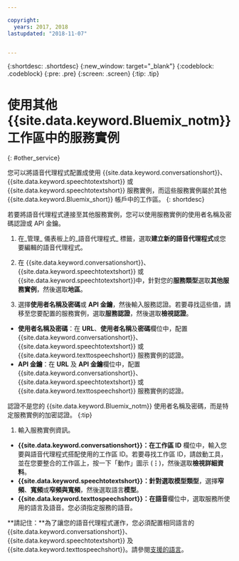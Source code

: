 ```yaml
---

copyright:
  years: 2017, 2018
lastupdated: "2018-11-07"


---
```


{:shortdesc: .shortdesc}
{:new_window: target="_blank"}
{:codeblock: .codeblock}
{:pre: .pre}
{:screen: .screen}
{:tip: .tip}


# 使用其他 {{site.data.keyword.Bluemix_notm}} 工作區中的服務實例
{: #other_service}

您可以將語音代理程式配置成使用 {{site.data.keyword.conversationshort}}、{{site.data.keyword.speechtotextshort}} 或 {{site.data.keyword.speechtotextshort}} 服務實例，而這些服務實例屬於其他 {{site.data.keyword.Bluemix_short}} 帳戶中的工作區。
{: shortdesc}

若要將語音代理程式連接至其他服務實例，您可以使用服務實例的使用者名稱及密碼認證或 API 金鑰。

1. 在_管理_ 儀表板上的_語音代理程式_ 標籤，選取**建立新的語音代理程式**或您要編輯的語音代理程式。

1. 在 {{site.data.keyword.conversationshort}}、{{site.data.keyword.speechtotextshort}} 或 {{site.data.keyword.speechtotextshort}}中，針對您的**服務類型**選取**其他服務實例**，然後選取**地區**。

1. 選擇**使用者名稱及密碼**或 **API 金鑰**，然後輸入服務認證。若要尋找這些值，請移至您要配置的服務實例，選取**服務認證**，然後選取**檢視認證**。

  * **使用者名稱及密碼**：在 **URL**、**使用者名稱**及**密碼**欄位中，配置 {{site.data.keyword.conversationshort}}、{{site.data.keyword.speechtotextshort}} 或 {{site.data.keyword.texttospeechshort}} 服務實例的認證。
  * **API 金鑰**：在 **URL** 及 **API 金鑰**欄位中，配置 {{site.data.keyword.conversationshort}}、{{site.data.keyword.speechtotextshort}} 或 {{site.data.keyword.texttospeechshort}} 服務實例的認證。

  認證不是您的 {{site.data.keyword.Bluemix_notm}} 使用者名稱及密碼，而是特定服務實例的加密認證。
{:tip}

1. 輸入服務實例資訊。

  * **{{site.data.keyword.conversationshort}}：**在**工作區 ID** 欄位中，輸入您要與語音代理程式搭配使用的工作區 ID。若要尋找工作區 ID，請啟動工具，並在您要整合的工作區上，按一下「動作」圖示 (**&vellip;**)，然後選取**檢視詳細資料**。
  * **{{site.data.keyword.speechtotextshort}}：**針對**選取模型類型**，選擇**窄頻**、**寬頻**或**窄頻與寬頻**，然後選取語言**模型**。
  * **{{site.data.keyword.texttospeechshort}}：**在**語音**欄位中，選取服務所使用的語言及語音。您必須指定服務的語音。

**請記住：**為了讓您的語音代理程式運作，您必須配置相同語言的 {{site.data.keyword.conversationshort}}、{{site.data.keyword.speechtotextshort}} 及 {{site.data.keyword.texttospeechshort}}。請參閱[支援的語言](about.html#supported-languages)。
